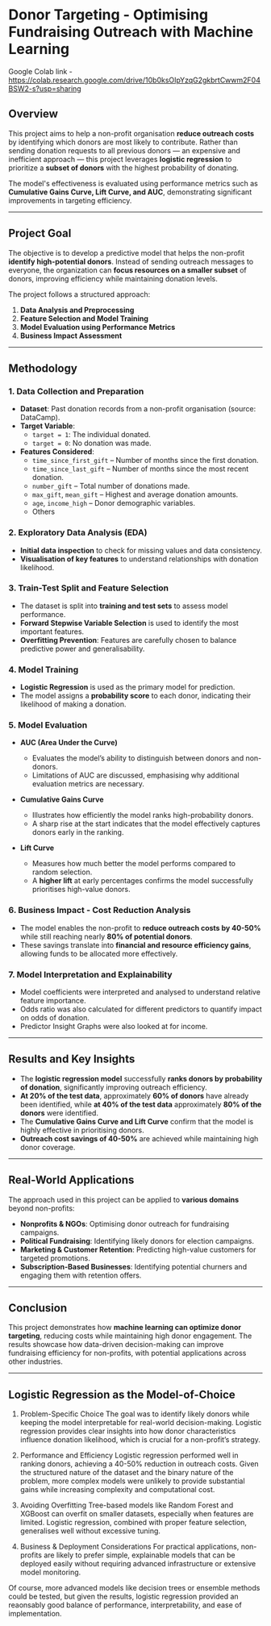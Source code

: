 # Donor Targeting - Optimising Fundraising Outreach with Machine Learning

Google Colab link - https://colab.research.google.com/drive/10b0ksOIpYzqG2gkbrtCwwm2F04BSW2-s?usp=sharing 

## Overview

This project aims to help a non-profit organisation **reduce outreach costs** by identifying which donors are most likely to contribute. Rather than sending donation requests to all previous donors — an expensive and inefficient approach — this project leverages **logistic regression** to prioritize a **subset of donors** with the highest probability of donating.  

The model's effectiveness is evaluated using performance metrics such as **Cumulative Gains Curve, Lift Curve, and AUC**, demonstrating significant improvements in targeting efficiency.

---

## Project Goal

The objective is to develop a predictive model that helps the non-profit **identify high-potential donors**. Instead of sending outreach messages to everyone, the organization can **focus resources on a smaller subset** of donors, improving efficiency while maintaining donation levels.  

The project follows a structured approach:
1. **Data Analysis and Preprocessing**  
2. **Feature Selection and Model Training**  
3. **Model Evaluation using Performance Metrics**  
4. **Business Impact Assessment**

---

## Methodology

### 1. Data Collection and Preparation
- **Dataset**: Past donation records from a non-profit organisation (source: DataCamp).  
- **Target Variable**:  
  - `target = 1`: The individual donated.  
  - `target = 0`: No donation was made.  
- **Features Considered**:
  - `time_since_first_gift` – Number of months since the first donation.
  - `time_since_last_gift` – Number of months since the most recent donation.
  - `number_gift` – Total number of donations made.
  - `max_gift`, `mean_gift` – Highest and average donation amounts.
  - `age`, `income_high` – Donor demographic variables.
  - Others

### 2. Exploratory Data Analysis (EDA)
- **Initial data inspection** to check for missing values and data consistency.
- **Visualisation of key features** to understand relationships with donation likelihood.

### 3. Train-Test Split and Feature Selection
- The dataset is split into **training and test sets** to assess model performance.
- **Forward Stepwise Variable Selection** is used to identify the most important features.
- **Overfitting Prevention**: Features are carefully chosen to balance predictive power and generalisability.

### 4. Model Training
- **Logistic Regression** is used as the primary model for prediction.
- The model assigns a **probability score** to each donor, indicating their likelihood of making a donation.

### 5. Model Evaluation
- **AUC (Area Under the Curve)**  
  - Evaluates the model’s ability to distinguish between donors and non-donors.
  - Limitations of AUC are discussed, emphasising why additional evaluation metrics are necessary.

- **Cumulative Gains Curve**  
  - Illustrates how efficiently the model ranks high-probability donors.
  - A sharp rise at the start indicates that the model effectively captures donors early in the ranking.

- **Lift Curve**  
  - Measures how much better the model performs compared to random selection.
  - A **higher lift** at early percentages confirms the model successfully prioritises high-value donors.

### 6. Business Impact - Cost Reduction Analysis
- The model enables the non-profit to **reduce outreach costs by 40-50%** while still reaching nearly **80% of potential donors**.
- These savings translate into **financial and resource efficiency gains**, allowing funds to be allocated more effectively.

### 7. Model Interpretation and Explainability
- Model coefficients were interpreted and analysed to understand relative feature importance.
- Odds ratio was also calculated for different predictors to quantify impact on odds of donation.
- Predictor Insight Graphs were also looked at for income.

---

## Results and Key Insights

- The **logistic regression model** successfully **ranks donors by probability of donation**, significantly improving outreach efficiency.
- **At 20% of the test data**, approximately **60% of donors** have already been identified, while **at 40% of the test data** approximately **80% of the donors** were identified.
- The **Cumulative Gains Curve and Lift Curve** confirm that the model is highly effective in prioritising donors.
- **Outreach cost savings of 40-50%** are achieved while maintaining high donor coverage.

---

## Real-World Applications

The approach used in this project can be applied to **various domains** beyond non-profits:
- **Nonprofits & NGOs**: Optimising donor outreach for fundraising campaigns.
- **Political Fundraising**: Identifying likely donors for election campaigns.
- **Marketing & Customer Retention**: Predicting high-value customers for targeted promotions.
- **Subscription-Based Businesses**: Identifying potential churners and engaging them with retention offers.

---

## Conclusion

This project demonstrates how **machine learning can optimize donor targeting**, reducing costs while maintaining high donor engagement. The results showcase how data-driven decision-making can improve fundraising efficiency for non-profits, with potential applications across other industries.

---
## Logistic Regression as the Model-of-Choice

1. Problem-Specific Choice
The goal was to identify likely donors while keeping the model interpretable for real-world decision-making. Logistic regression provides clear insights into how donor characteristics influence donation likelihood, which is crucial for a non-profit’s strategy.

4. Performance and Efficiency
Logistic regression performed well in ranking donors, achieving a 40-50% reduction in outreach costs. Given the structured nature of the dataset and the binary nature of the problem, more complex models were unlikely to provide substantial gains while increasing complexity and computational cost.

5. Avoiding Overfitting
Tree-based models like Random Forest and XGBoost can overfit on smaller datasets, especially when features are limited. Logistic regression, combined with proper feature selection, generalises well without excessive tuning.

6. Business & Deployment Considerations
For practical applications, non-profits are likely to prefer simple, explainable models that can be deployed easily without requiring advanced infrastructure or extensive model monitoring.

Of course, more advanced models like decision trees or ensemble methods could be tested, but given the results, logistic regression provided an reaonsably good balance of performance, interpretability, and ease of implementation.
